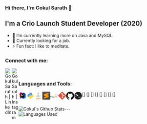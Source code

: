 ### Hi there, I'm Gokul Sarath 👋

## I'm a Crio Launch Student Developer (2020)

- 🌱 I’m currently learning more on Java and MySQL.
- 🤔 Currently looking for a job.
- ⚡ Fun fact: I like to meditate.



### Connect with me:

[<img align="left" alt="GokulSarath | LinkedIn" width="22px" src="https://cdn.jsdelivr.net/npm/simple-icons@v3/icons/linkedin.svg" />][linkedin]
[<img align="left" alt="GokulSarath | Instagram" width="22px" src="https://cdn.jsdelivr.net/npm/simple-icons@v3/icons/instagram.svg" />][instagram]

<br />

### Languages and Tools:

[<img align="left" alt="Intellij" width="26px" src="https://github.com/gokul-sarath07/gokul-sarath07/blob/main/icon-pack/intellij-idea.png" />]
[<img align="left" alt="Python" width="26px" src="https://github.com/gokul-sarath07/gokul-sarath07/blob/main/icon-pack/python.png" />]
[<img align="left" alt="Java" width="26px" src="https://github.com/gokul-sarath07/gokul-sarath07/blob/main/icon-pack/java.png" />]
[<img align="left" alt="Sublime Text 3" width="26px" src="https://github.com/gokul-sarath07/gokul-sarath07/blob/main/icon-pack/sublime.png" />]
[<img align="left" alt="MySQL" width="26px" src="https://github.com/gokul-sarath07/gokul-sarath07/blob/main/icon-pack/mysql.png" />]
[<img align="left" alt="Git" width="26px" src="https://github.com/gokul-sarath07/gokul-sarath07/blob/main/icon-pack/git.png" />]
[<img align="left" alt="GitHub" width="26px" src="https://github.com/gokul-sarath07/gokul-sarath07/blob/main/icon-pack/github.png" />]
[<img align="left" alt="Terminal" width="26px" src="https://raw.githubusercontent.com/github/explore/80688e429a7d4ef2fca1e82350fe8e3517d3494d/topics/terminal/terminal.png" />]

<br />
---

<img align="left" alt="Gokul's Github Stats" src="https://github-readme-stats.vercel.app/api?username=gokul-sarath07&show_icons=true&theme=vue&hide_border=true" />
<br />
<img align="left" alt="Languages Used" src="https://github-readme-stats.vercel.app/api/top-langs/?username=gokul-sarath07&layout=compact&show_icons=true&theme=vue&hide_border=true" />


[linkedin]: https://www.linkedin.com/in/gokul-sarath-b25a66174/
[instagram]: https://www.instagram.com/gokul_sarath07/
